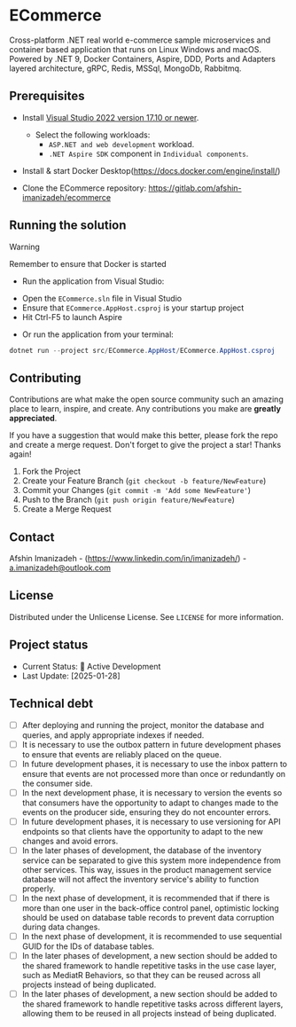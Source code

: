 # ECommerce
Cross-platform .NET real world e-commerce sample microservices and container based application that runs on Linux Windows and macOS. Powered by .NET 9, Docker Containers, Aspire, DDD, Ports and Adapters layered architecture, gRPC, Redis, MSSql, MongoDb, Rabbitmq.

## Prerequisites

- Install [Visual Studio 2022 version 17.10 or newer](https://visualstudio.microsoft.com/downloads/).
    - Select the following workloads:
        - `ASP.NET and web development` workload.
        - `.NET Aspire SDK` component in `Individual components`.
      

- Install & start Docker Desktop(https://docs.docker.com/engine/install/)
- Clone the ECommerce repository: https://gitlab.com/afshin-imanizadeh/ecommerce

## Running the solution

> [!WARNING]
> Remember to ensure that Docker is started

* Run the application from Visual Studio:
- Open the `ECommerce.sln` file in Visual Studio
- Ensure that `ECommerce.AppHost.csproj` is your startup project
- Hit Ctrl-F5 to launch Aspire

* Or run the application from your terminal:
```powershell
dotnet run --project src/ECommerce.AppHost/ECommerce.AppHost.csproj
```

<!-- CONTRIBUTING -->
## Contributing

Contributions are what make the open source community such an amazing place to learn, inspire, and create. Any contributions you make are **greatly appreciated**.

If you have a suggestion that would make this better, please fork the repo and create a merge request.
Don't forget to give the project a star! Thanks again!

1. Fork the Project
2. Create your Feature Branch (`git checkout -b feature/NewFeature`)
3. Commit your Changes (`git commit -m 'Add some NewFeature'`)
4. Push to the Branch (`git push origin feature/NewFeature`)
5. Create a Merge Request


<!-- CONTACT -->
## Contact

Afshin Imanizadeh - (https://www.linkedin.com/in/imanizadeh/) - a.imanizadeh@outlook.com

<!-- LICENSE -->
## License

Distributed under the Unlicense License. See `LICENSE` for more information.


## Project status
- Current Status: 🚀 Active Development
- Last Update: [2025-01-28]

<!-- Technical debt -->
## Technical debt

- [ ] After deploying and running the project, monitor the database and queries, and apply appropriate indexes if needed.
- [ ] It is necessary to use the outbox pattern in future development phases to ensure that events are reliably placed on the queue.
- [ ] In future development phases, it is necessary to use the inbox pattern to ensure that events are not processed more than once or redundantly on the consumer side.
- [ ] In the next development phase, it is necessary to version the events so that consumers have the opportunity to adapt to changes made to the events on the producer side, ensuring they do not encounter errors.
- [ ] In future development phases, it is necessary to use versioning for API endpoints so that clients have the opportunity to adapt to the new changes and avoid errors.
- [ ] In the later phases of development, the database of the inventory service can be separated to give this system more independence from other services. This way, issues in the product management service database will not affect the inventory service's ability to function properly.
- [ ] In the next phase of development, it is recommended that if there is more than one user in the back-office control panel, optimistic locking should be used on database table records to prevent data corruption during data changes.
- [ ] In the next phase of development, it is recommended to use sequential GUID for the IDs of database tables.
- [ ] In the later phases of development, a new section should be added to the shared framework to handle repetitive tasks in the use case layer, such as MediatR Behaviors, so that they can be reused across all projects instead of being duplicated.
- [ ] In the later phases of development, a new section should be added to the shared framework to handle repetitive tasks across different layers, allowing them to be reused in all projects instead of being duplicated.
